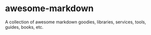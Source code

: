 # awesome-markdown
A collection of awesome markdown goodies, libraries, services, tools, guides, books, etc.
